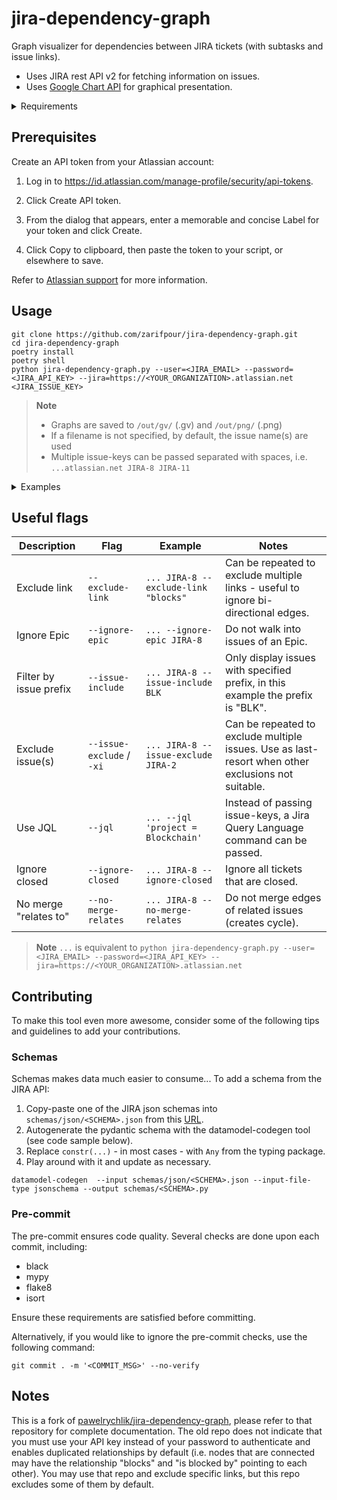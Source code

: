 # jira-dependency-graph

Graph visualizer for dependencies between JIRA tickets (with subtasks and issue links).

* Uses JIRA rest API v2 for fetching information on issues.
* Uses [Google Chart API](https://developers.google.com/chart/) for graphical presentation.

<details>
  <summary>Requirements</summary>

* Python 2.7+ or Python 3+
* [poetry](https://github.com/python-poetry/poetry)
* [requests](https://github.com/psf/requests)

</details>

## Prerequisites

Create an API token from your Atlassian account:

1. Log in to <https://id.atlassian.com/manage-profile/security/api-tokens>.

2. Click Create API token.

3. From the dialog that appears, enter a memorable and concise Label for your token and click Create.

4. Click Copy to clipboard, then paste the token to your script, or elsewhere to save.

Refer to [Atlassian support](https://support.atlassian.com/atlassian-account/docs/manage-api-tokens-for-your-atlassian-account/) for more information.

## Usage

```shell
git clone https://github.com/zarifpour/jira-dependency-graph.git
cd jira-dependency-graph
poetry install
poetry shell
python jira-dependency-graph.py --user=<JIRA_EMAIL> --password=<JIRA_API_KEY> --jira=https://<YOUR_ORGANIZATION>.atlassian.net <JIRA_ISSUE_KEY>
```

> **Note**
>
> * Graphs are saved to `/out/gv/` (.gv) and `/out/png/` (.png)
> * If a filename is not specified, by default, the issue name(s) are used
> * Multiple issue-keys can be passed separated with spaces, i.e. `...atlassian.net JIRA-8 JIRA-11`

<details>
  <summary>Examples</summary>

```shell
python jira-dependency-graph.py --user=daniel.zarifpour@simbachain.com --password=A11P22I33K44E55Y --jira=https://simbachain.atlassian.net BLK-899

Fetching BLK-899
BLK-899 <= is blocked by <= BLK-3853
BLK-899 <= is blocked by <= BLK-3968
BLK-899 <= is blocked by <= BLK-3126
BLK-899 <= is blocked by <= BLK-2977
Fetching BLK-3853
BLK-3853 => blocks => BLK-899
BLK-3853 <= relates to <= BLK-3968
Fetching BLK-3968
BLK-3968 => blocks => BLK-899
BLK-3968 => relates to => BLK-3853
Fetching BLK-3126
BLK-3126 => blocks => BLK-899
BLK-3126 => testing discovered => BLK-3571
Fetching BLK-3571
BLK-3571 <= discovered while testing <= BLK-3126
Fetching BLK-2977
BLK-2977 => blocks => BLK-899

Writing to /path/to/jira-dependency-graph/out/gv/BLK-899.gv
Writing to /path/to/jira-dependency-graph/out/png/BLK-899.png
```

---

![Example graph](examples/issue_graph_complex.png)

</details>

## Useful flags

| Description       | Flag                      | Example     | Notes       |
| -----------       | -----------               | ----------- | ----------- |
| Exclude link      | `--exclude-link`          | `... JIRA-8 --exclude-link "blocks"` | Can be repeated to exclude multiple links - useful to ignore bi-directional edges.     |
| Ignore Epic       | `--ignore-epic`           | `... --ignore-epic JIRA-8` | Do not walk into issues of an Epic.  |
| Filter by issue prefix  | `--issue-include`   | `... JIRA-8 --issue-include BLK`  | Only display issues with specified prefix, in this example the prefix is "BLK". |
| Exclude issue(s)  | `--issue-exclude` / `-xi` | `... JIRA-8 --issue-exclude JIRA-2` | Can be repeated to exclude multiple issues. Use as last-resort when other exclusions not suitable.  |
| Use JQL           | `--jql` | `... --jql 'project = Blockchain'` | Instead of passing issue-keys, a Jira Query Language command can be passed.
| Ignore closed     | `--ignore-closed`         | `... JIRA-8 --ignore-closed` | Ignore all tickets that are closed. |
| No merge "relates to"  | `--no-merge-relates`      | `... JIRA-8 --no-merge-relates` | Do not merge edges of related issues (creates cycle). |

> **Note**
> `...` is equivalent to `python jira-dependency-graph.py --user=<JIRA_EMAIL> --password=<JIRA_API_KEY> --jira=https://<YOUR_ORGANIZATION>.atlassian.net`

## Contributing

To make this tool even more awesome, consider some of the following tips and guidelines to add your contributions.

### Schemas

Schemas makes data much easier to consume... To add a schema from the JIRA API:

1. Copy-paste one of the JIRA json schemas into `schemas/json/<SCHEMA>.json` from this [URL](https://docs.atlassian.com/software/jira/docs/api/REST/9.3.1/#api/2/).
2. Autogenerate the pydantic schema with the datamodel-codegen tool (see code sample below).
3. Replace `constr(...)` - in most cases - with `Any` from the typing package.
4. Play around with it and update as necessary.

```shell
datamodel-codegen  --input schemas/json/<SCHEMA>.json --input-file-type jsonschema --output schemas/<SCHEMA>.py
```

### Pre-commit

The pre-commit ensures code quality. Several checks are done upon each commit, including:

* black
* mypy
* flake8
* isort

Ensure these requirements are satisfied before committing.

Alternatively, if you would like to ignore the pre-commit checks, use the following command:

```shell
git commit . -m '<COMMIT_MSG>' --no-verify
```

## Notes

This is a fork of [pawelrychlik/jira-dependency-graph](https://github.com/pawelrychlik/jira-dependency-graph), please refer to that repository for complete documentation. The old repo does not indicate that you must use your API key instead of your password to authenticate and enables duplicated relationships by default (i.e. nodes that are connected may have the relationship "blocks" and "is blocked by" pointing to each other). You may use that repo and exclude specific links, but this repo excludes some of them by default.
